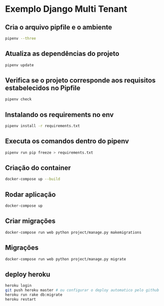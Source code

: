 # Exemplo Django Multi Tenant

## Cria o arquivo pipfile e o ambiente
    
``` bash
pipenv --three
```

## Atualiza as dependências do projeto
    
``` bash
pipenv update
```

## Verifica se o projeto corresponde aos requisitos estabelecidos no Pipfile
        
``` bash
pipenv check
```

## Instalando os requirements no env

``` bash
pipenv install -r requirements.txt
```

## Executa os comandos dentro do pipenv
    
``` bash
pipenv run pip freeze > requirements.txt
```

## Criação do container
    
``` bash
docker-compose up --build
```

## Rodar aplicação
    
``` bash
docker-compose up
```

## Criar migrações
    
``` bash
docker-compose run web python project/manage.py makemigrations
```

## Migrações

``` bash
docker-compose run web python project/manage.py migrate
```

## deploy heroku

``` bash
heroku login
git push heroku master # ou configurar o deploy automatico pelo github por branch
heroku run rake db:migrate
heroku restart
```